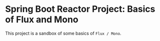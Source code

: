 # Spring Boot Reactor Project: Basics of Flux and Mono

This project is a sandbox of some basics of `Flux / Mono`.